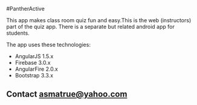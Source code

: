 #PantherActive

This app makes class room quiz fun and easy.This is the web (instructors) part of the quiz app.
There is a separate but related android app for students.

The app uses these technologies:

* AngularJS 1.5.x
* Firebase 3.0.x
* AngularFire 2.0.x
* Bootstrap 3.3.x

 
## Contact  asmatrue@yahoo.com

